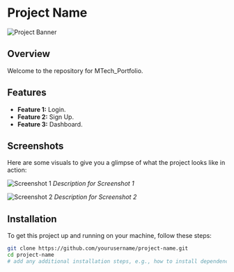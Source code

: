 # Project Name

![Project Banner]((https://cdn.glitch.global/0940ebbe-b751-47c3-99cc-bf80638d4b2c/MTech.png?v=1713309283952))

## Overview
Welcome to the repository for MTech_Portfolio.
## Features
- **Feature 1:** Login.
- **Feature 2:** Sign Up.
- **Feature 3:** Dashboard.

## Screenshots
Here are some visuals to give you a glimpse of what the project looks like in action:

![Screenshot 1]([path/to/screenshot1.jpg](https://media.discordapp.net/attachments/557218190120189964/1230956865572044891/image.png?ex=663534ea&is=6622bfea&hm=8f7f04df1c5db16edab3108cdf61c97456385ed6cb01a05bb5ebd398eee52108&=&format=webp&quality=lossless&width=393&height=702))
_Description for Screenshot 1_

![Screenshot 2](path/to/screenshot2.jpg)
_Description for Screenshot 2_

## Installation
To get this project up and running on your machine, follow these steps:

```bash
git clone https://github.com/yourusername/project-name.git
cd project-name
# add any additional installation steps, e.g., how to install dependencies
